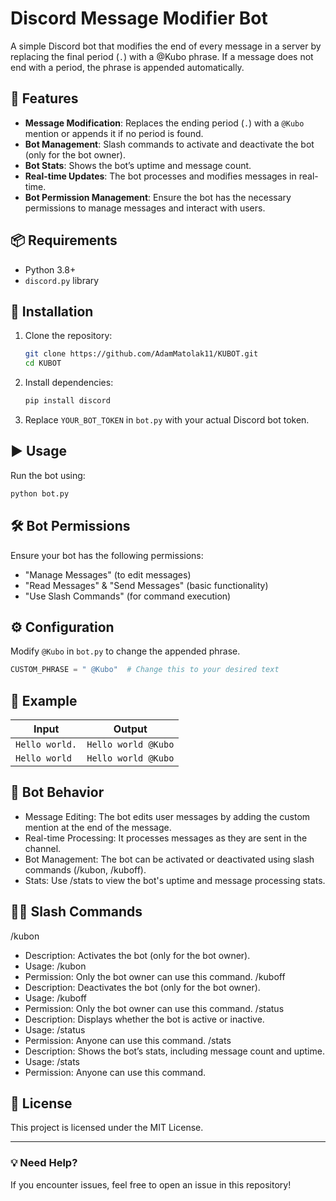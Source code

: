 # Discord Message Modifier Bot

A simple Discord bot that modifies the end of every message in a server by replacing the final period (`.`) with a @Kubo phrase. If a message does not end with a period, the phrase is appended automatically.

## 🚀 Features
- **Message Modification**: Replaces the ending period (`.`) with a `@Kubo` mention or appends it if no period is found.
- **Bot Management**: Slash commands to activate and deactivate the bot (only for the bot owner).
- **Bot Stats**: Shows the bot’s uptime and message count.
- **Real-time Updates**: The bot processes and modifies messages in real-time.
- **Bot Permission Management**: Ensure the bot has the necessary permissions to manage messages and interact with users.

## 📦 Requirements
- Python 3.8+
- `discord.py` library

## 🔧 Installation
1. Clone the repository:
   ```bash
   git clone https://github.com/AdamMatolak11/KUBOT.git
   cd KUBOT
   ```
2. Install dependencies:
   ```bash
   pip install discord
   ```
3. Replace `YOUR_BOT_TOKEN` in `bot.py` with your actual Discord bot token.

## ▶️ Usage
Run the bot using:
```bash
python bot.py
```

## 🛠 Bot Permissions
Ensure your bot has the following permissions:
- "Manage Messages" (to edit messages)
- "Read Messages" & "Send Messages" (basic functionality)
- "Use Slash Commands" (for command execution)

## ⚙️ Configuration
Modify `@Kubo` in `bot.py` to change the appended phrase.
```python
CUSTOM_PHRASE = " @Kubo"  # Change this to your desired text
```

## 📝 Example
| Input        | Output                |
|-------------|------------------------|
| `Hello world.` | `Hello world @Kubo` |
| `Hello world`  | `Hello world @Kubo` |

## 🤖 Bot Behavior
- Message Editing: The bot edits user messages by adding the custom mention at the end of the message.
- Real-time Processing: It processes messages as they are sent in the channel.
- Bot Management: The bot can be activated or deactivated using slash commands (/kubon, /kuboff).
- Stats: Use /stats to view the bot's uptime and message processing stats.

## 🧑‍💻 Slash Commands
/kubon
- Description: Activates the bot (only for the bot owner).
- Usage: /kubon
- Permission: Only the bot owner can use this command.
/kuboff
- Description: Deactivates the bot (only for the bot owner).
- Usage: /kuboff
- Permission: Only the bot owner can use this command.
/status
- Description: Displays whether the bot is active or inactive.
- Usage: /status
- Permission: Anyone can use this command.
/stats
- Description: Shows the bot’s stats, including message count and uptime.
- Usage: /stats
- Permission: Anyone can use this command.

## 📜 License
This project is licensed under the MIT License.

---

### 💡 Need Help?
If you encounter issues, feel free to open an issue in this repository!

